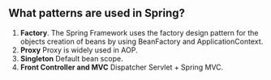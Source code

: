 ## What patterns are used in Spring?
 1. **Factory**.
	The Spring Framework uses the factory design pattern for the objects creation of beans by using BeanFactory and ApplicationContext.
2. **Proxy**
Proxy is widely used in AOP.
3. **Singleton**
Default bean scope.
4. **Front Controller and MVC**
Dispatcher Servlet + Spring MVC.
